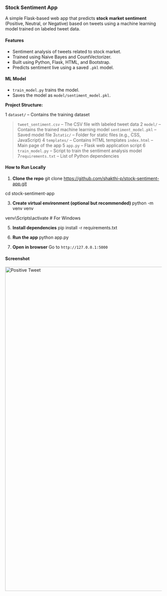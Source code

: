 ### Stock Sentiment App
A simple Flask-based web app that predicts **stock market sentiment** (Positive, Neutral, or Negative) based on tweets using a machine learning model trained on labeled tweet data.

#### Features
- Sentiment analysis of tweets related to stock market.
- Trained using Naive Bayes and CountVectorizer.
- Built using Python, Flask, HTML, and Bootstrap.
- Predicts sentiment live using a saved `.pkl` model.

#### ML Model
- `train_model.py` trains the model.
- Saves the model as `model/sentiment_model.pkl`.

**Project Structure:**

1 `dataset/` – Contains the training dataset
  >`tweet_sentiment.csv` – The CSV file with labeled tweet data
2 `model/` – Contains the trained machine learning model
  >`sentiment_model.pkl` – Saved model file
3`static/` – Folder for static files (e.g., CSS, JavaScript)
4 `templates/` – Contains HTML templates
   >`index.html` – Main page of the app
5 `app.py` – Flask web application script
6 `train_model.py` – Script to train the sentiment analysis model
7`requirements.txt` – List of Python dependencies

#### How to Run Locally

1. **Clone the repo**
git clone https://github.com/shakthi-p/stock-sentiment-app.git

cd stock-sentiment-app

3. **Create virtual environment (optional but recommended)**
python -m venv venv

venv\Scripts\activate  # For Windows


5. **Install dependencies**
pip install -r requirements.txt

6. **Run the app**
python app.py

7. **Open in browser**
   Go to `http://127.0.0.1:5000`
   
#### Screenshot
<img width="1919" height="1040" alt="Positive Tweet" src="https://github.com/user-attachments/assets/5ebdc8f1-4da0-4ef9-9a05-90b090eb60e9" />




